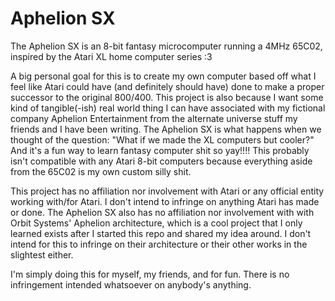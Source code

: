 # Aphelion SX
The Aphelion SX is an 8-bit fantasy microcomputer running a 4MHz 65C02, inspired by the Atari XL home computer series :3

A big personal goal for this is to create my own computer based off what I feel like Atari could have (and definitely should have) done to make a proper successor to the original 800/400.
This project is also because I want some kind of tangible(-ish) real world thing I can have associated with my fictional company Aphelion Entertainment from the alternate universe stuff my friends and I have been writing. The Aphelion SX is what happens when we thought of the question: "What if we made the XL computers but cooler?" And it's a fun way to learn fantasy computer shit so yay!!!! 
This probably isn't compatible with any Atari 8-bit computers because everything aside from the 65C02 is my own custom silly shit.

This project has no affiliation nor involvement with Atari or any official entity working with/for Atari. I don't intend to infringe on anything Atari has made or done.
The Aphelion SX also has no affiliation nor involvement with with Orbit Systems' Aphelion architecture, which is a cool project that I only learned exists after I started this repo and shared my idea around. I don't intend for this to infringe on their architecture or their other works in the slightest either.

I'm simply doing this for myself, my friends, and for fun. There is no infringement intended whatsoever on anybody's anything.
